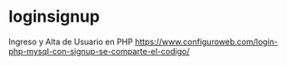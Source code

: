 # loginsignup
Ingreso y Alta de Usuario en PHP
https://www.configuroweb.com/login-php-mysql-con-signup-se-comparte-el-codigo/
